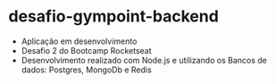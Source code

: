 # desafio-gympoint-backend
* Aplicação em desenvolvimento
* Desafio 2 do Bootcamp Rocketseat
* Desenvolvimento realizado com Node.js e utilizando os Bancos de dados: Postgres, MongoDb e Redis
